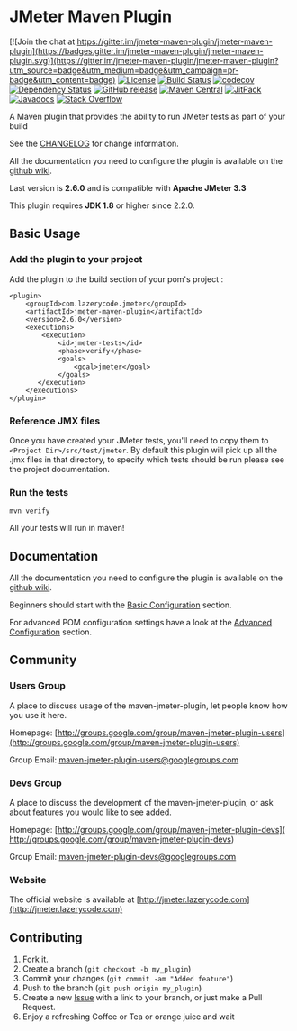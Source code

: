 JMeter Maven Plugin
=================================

[![Join the chat at https://gitter.im/jmeter-maven-plugin/jmeter-maven-plugin](https://badges.gitter.im/jmeter-maven-plugin/jmeter-maven-plugin.svg)](https://gitter.im/jmeter-maven-plugin/jmeter-maven-plugin?utm_source=badge&utm_medium=badge&utm_campaign=pr-badge&utm_content=badge)
[![License](http://img.shields.io/:license-apache-brightgreen.svg)](http://www.apache.org/licenses/LICENSE-2.0.html)
[![Build Status](https://travis-ci.org/jmeter-maven-plugin/jmeter-maven-plugin.svg?branch=master)](https://travis-ci.org/jmeter-maven-plugin/jmeter-maven-plugin)
[![codecov](https://codecov.io/gh/jmeter-maven-plugin/jmeter-maven-plugin/branch/master/graph/badge.svg)](https://codecov.io/gh/jmeter-maven-plugin/jmeter-maven-plugin)
[![Dependency Status](https://www.versioneye.com/user/projects/56e686a3df573d00495abe1d/badge.svg?style=flat)](https://www.versioneye.com/user/projects/56e686a3df573d00495abe1d)
[![GitHub release](https://img.shields.io/github/release/jmeter-maven-plugin/jmeter-maven-plugin.svg?colorB=brightgreen)](http://jmeter.lazerycode.com/)
[![Maven Central](https://maven-badges.herokuapp.com/maven-central/com.lazerycode.jmeter/jmeter-maven-plugin/badge.svg)](https://maven-badges.herokuapp.com/maven-central/com.lazerycode.jmeter/jmeter-maven-plugin)
[![JitPack](https://jitpack.io/v/jmeter-maven-plugin/jmeter-maven-plugin.svg)](https://jitpack.io/#jmeter-maven-plugin/jmeter-maven-plugin)
[![Javadocs](https://www.javadoc.io/badge/com.lazerycode.jmeter/jmeter-maven-plugin.svg)](https://www.javadoc.io/doc/com.lazerycode.jmeter/jmeter-maven-plugin)
[![Stack Overflow](https://img.shields.io/:stack%20overflow-jmeter_maven_plugin-brightgreen.svg)](https://stackoverflow.com/questions/tagged/jmeter-maven-plugin)

A Maven plugin that provides the ability to run JMeter tests as part of your build

See the [CHANGELOG](https://github.com/jmeter-maven-plugin/jmeter-maven-plugin/blob/master/CHANGELOG.md) for change information.  

All the documentation you need to configure the plugin is available on the [github wiki](https://github.com/jmeter-maven-plugin/jmeter-maven-plugin/wiki).

Last version is **2.6.0** and is compatible with **Apache JMeter 3.3**

This plugin requires **JDK 1.8** or higher since 2.2.0. 

Basic Usage
-----

### Add the plugin to your project

Add the plugin to the build section of your pom's project :

```
<plugin>
    <groupId>com.lazerycode.jmeter</groupId>
    <artifactId>jmeter-maven-plugin</artifactId>
    <version>2.6.0</version>
    <executions>
        <execution>
            <id>jmeter-tests</id>
            <phase>verify</phase>
            <goals>
                <goal>jmeter</goal>
            </goals>
       </execution>
    </executions>
</plugin>
```

### Reference JMX files

Once you have created your JMeter tests, you'll need to copy them to `<Project Dir>/src/test/jmeter`.  By default this plugin will pick up all the .jmx files in that directory, to specify which tests should be run please see the project documentation.

### Run the tests

```mvn verify```

All your tests will run in maven!

Documentation
-----

All the documentation you need to configure the plugin is available on the [github wiki](https://github.com/jmeter-maven-plugin/jmeter-maven-plugin/wiki).

Beginners should start with the [Basic Configuration](https://github.com/jmeter-maven-plugin/jmeter-maven-plugin/wiki/Basic-Configuration) section.

For advanced POM configuration settings have a look at the [Advanced Configuration](https://github.com/jmeter-maven-plugin/jmeter-maven-plugin/wiki/Advanced-Configuration) section.

Community
-----

### Users Group

A place to discuss usage of the maven-jmeter-plugin, let people know how you use it here.

Homepage: [http://groups.google.com/group/maven-jmeter-plugin-users](http://groups.google.com/group/maven-jmeter-plugin-users)

Group Email: [maven-jmeter-plugin-users@googlegroups.com](mailto:maven-jmeter-plugin-users@googlegroups.com)

### Devs Group

A place to discuss the development of the maven-jmeter-plugin, or ask about features you would like to see added.

Homepage: [http://groups.google.com/group/maven-jmeter-plugin-devs]( http://groups.google.com/group/maven-jmeter-plugin-devs)

Group Email: [maven-jmeter-plugin-devs@googlegroups.com](mailto:maven-jmeter-plugin-devs@googlegroups.com)

### Website

The official website is available at [http://jmeter.lazerycode.com](http://jmeter.lazerycode.com)

Contributing
------------

1. Fork it.
2. Create a branch (`git checkout -b my_plugin`)
3. Commit your changes (`git commit -am "Added feature"`)
4. Push to the branch (`git push origin my_plugin`)
5. Create a new [Issue](https://github.com/jmeter-maven-plugin/jmeter-maven-plugin/issues) with a link to your branch, or just make a Pull Request.
6. Enjoy a refreshing Coffee or Tea or orange juice and wait
